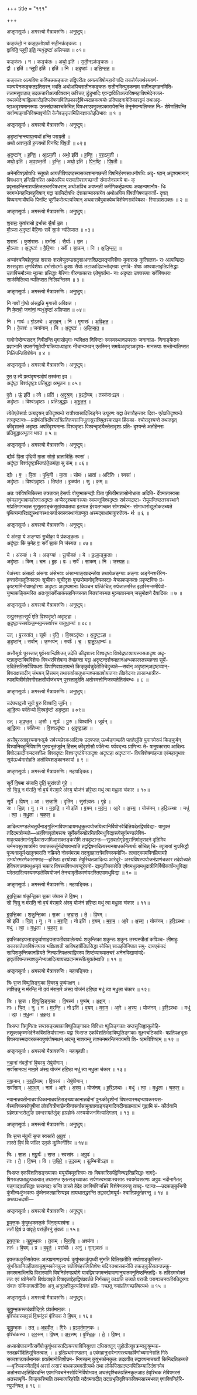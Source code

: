 +++
title = "१९१"

+++


अप्तृणसूर्याः। अगस्त्यो मैत्रावरुणिः। अनुष्टुप्।

कङ्क॑तो॒ न कङ्क॒तोऽथो॑ सती॒नक॑ङ्कतः ।  
द्वाविति॒ प्लुषी॒ इति॒ न्य१॒॑दृष्टा॑ अलिप्सत ॥ ०१॥

कङ्क॑तः । न । कङ्क॑तः । अथो॒ इति॑ । स॒ती॒नऽक॑ङ्कतः ।  
द्वौ । इति॑ । प्लुषी॒ इति॑ । इति॑ । नि । अ॒दृष्टाः॑ । अ॒लि॒प्स॒त॒ ॥

कङ्कतः अल्पविषः कश्चिन्नकङ्कतः तद्विपरीतः अनल्पविषोमहारोगादिः तकतेर्गत्यर्थस्यवर्ण- व्यत्ययेनकङ्कतइतिसरन् भवति अथोअपिचसतीनकङ्कतः सतीनमित्युदकनाम सतीनङ्गहनमिति- तन्नामसुपाठात् उदकचारीअल्पविषवान् कश्चित् डुंडुभादिः एवन्द्वावितिअल्पविषमहाविषभेदेनजल- स्थलभेदेन्वाद्विप्रकारौइतिप्लोषणावितिप्रकारद्वैविध्यदाहकत्वयोः प्रतिपादनायेतिकारद्वयं तथाअदृ- ष्टाअदृश्यमानरूपाः एतत्संज्ञकाश्चकेचित् विषधराएवमुक्तप्रकारायेसन्ति तेनूनंमान्यलिप्सत निः- शेषेणलिंपन्ति सर्वाण्यङ्गानिविषमावृणोति केनैवङ्कृतमितिनज्ञायतेइतिभावः ॥ १ ॥

अप्तृणसूर्याः। अगस्त्यो मैत्रावरुणिः। अनुष्टुप्।

अ॒दृष्टा॑न्हन्त्याय॒त्यथो॑ हन्ति पराय॒ती ।  
अथो॑ अवघ्न॒ती ह॒न्त्यथो॑ पिनष्टि पिंष॒ती ॥ ०२॥

अ॒दृष्टा॑न् । ह॒न्ति॒ । आ॒ऽय॒ती । अथो॒ इति॑ । ह॒न्ति॒ । प॒रा॒ऽय॒ती ।  
अथो॒ इति॑ । अ॒व॒ऽघ्न॒ती । ह॒न्ति॒ । अथो॒ इति॑ । पि॒न॒ष्टि॒ । पिं॒ष॒ती ॥

अनेनविषघ्न्योषधिः स्तूयते आयतीविषदष्टस्यसकाशमागछन्ती विषनिर्हरणसाधनौषधिः अदृ- ष्टान् अदृश्यमानान् विषधरान् हन्तिहिनस्ति अथोअपिच परायतीपरागच्छन्ती संमार्जनसमये वा- क् प्रवृत्ताहन्तिनाशयतिजलचरविषधरान् अथोअपिच अवघ्नती कर्मणिकर्तृप्रत्ययः अवहन्यमानौष- धिः स्वगन्धेनहन्तिबहुविषान् यद्वा काचिदोषधिः दंशकान्मारयत्येव अथोअपिच पिंषतीपेषणङ्कर्त्री- दृषत् पिष्यमाणावौषधिः पिनष्टि चूर्णीकरोत्यल्पविषान् अथवासर्वेषुवाक्येष्वविशेषेणसर्वविषका- रिणान्नाशउक्तः ॥ २ ॥

अप्तृणसूर्याः। अगस्त्यो मैत्रावरुणिः। अनुष्टुप्।

श॒रासः॒ कुश॑रासो द॒र्भासः॑ सै॒र्या उ॒त ।  
मौ॒ञ्जा अ॒दृष्टा॑ वैरि॒णाः सर्वे॑ सा॒कं न्य॑लिप्सत ॥ ०३॥

श॒रासः॑ । कुश॑रासः । द॒र्भासः॑ । सै॒र्याः । उ॒त ।  
मौ॒ञ्जाः । अ॒दृष्टाः॑ । वै॒रि॒णाः । सर्वे॑ । सा॒कम् । नि । अ॒लि॒प्स॒त॒ ॥

अन्यांश्चविषहेतूनाह शरासः शरावेणुदण्डसदृशाअन्तश्छिद्रास्तृणविशॆषाः कुशरासः कुत्सितश- राः अल्पच्छिद्राः शरसदृशाः तृणविशेषाः दर्भासोदर्भाः कुशाः सैर्याः तटाकादिप्रान्तोद्भवाः तृणवि- शेषाः अश्ववालाइतिप्रसिद्धाः उतापिचमौञ्चाः मुञ्चाः प्रसिद्धाः बैरिणाः वीरणप्रकाराः एतेषुवर्तमा- नाः अदृष्टाः उक्तरूपाः सर्वेविषधराः साकंमिलित्वा न्यलिप्सत निलिपन्तिस्म ॥ ३ ॥

अप्तृणसूर्याः। अगस्त्यो मैत्रावरुणिः। अनुष्टुप्।

नि गावो॑ गो॒ष्ठे अ॑सद॒न्नि मृ॒गासो॑ अविक्षत ।  
नि के॒तवो॒ जना॑नां॒ न्य१॒॑दृष्टा॑ अलिप्सत ॥ ०४॥

नि । गावः॑ । गो॒ऽस्थे । अ॒स॒द॒न् । नि । मृ॒गासः॑ । अ॒वि॒क्ष॒त॒ ।  
नि । के॒तवः॑ । जना॑नाम् । नि । अ॒दृष्टाः॑ । अ॒लि॒प्स॒त॒ ॥

गावोगोष्ठेन्यसदन् निषीदन्ति मृगासोमृगाः न्यविक्षत निविष्टाः स्वस्वस्थानउपरताः जनानांप्रा- णिनाङ्केतवः प्रज्ञानानि उपसर्गश्रुतेर्योग्यक्रियाध्याहारः नीचान्यभवन् एतस्मिन् समयेअदृष्टाअदृश्य- मानरूपाः सन्तोन्यलिप्सत निलिंपन्तिविशेषेण ॥ ४ ॥

अप्तृणसूर्याः। अगस्त्यो मैत्रावरुणिः। अनुष्टुप्।

ए॒त उ॒ त्ये प्रत्य॑दृश्रन्प्रदो॒षं तस्क॑रा इव ।  
अदृ॑ष्टा॒ विश्व॑दृष्टाः॒ प्रति॑बुद्धा अभूतन ॥ ०५॥

ए॒ते । ऊं॒ इति॑ । त्ये । प्रति॑ । अ॒दृ॒श्र॒न् । प्र॒ऽदो॒षम् । तस्क॑राःऽइव ।  
अदृ॑ष्टाः । विश्व॑ऽदृष्टाः । प्रति॑ऽबुद्धाः । अ॒भू॒त॒न॒ ॥

त्येतेएतेसर्पाः प्रत्यदृश्रन् प्रतिदृश्यन्ते रात्रौश्वासादिलिङ्गेन उःपूरणः यद्वा तेरात्रौहन्तारः दिवा- एतेप्रतिदृश्यन्ते तत्रदृष्टान्तः—प्रदोषंरात्रिर्दोषारात्रिंप्रतितमसाभिभूतासुरात्रिषुतस्कराइव हिंसका- श्चोरादृश्यन्ते तथातद्वत् कीदृशास्ते अदृष्टाः अपरिदृश्यमानाः विश्वदृष्टाः विश्वन्दृष्टंयैस्तेतादृशाः प्रति- दृश्यन्ते अतोहेनराः प्रतिबुद्धाअभूतन भवत ॥ ५ ॥

अप्तृणसूर्याः। अगस्त्यो मैत्रावरुणिः। अनुष्टुप्।

द्यौर्वः॑ पि॒ता पृ॑थि॒वी मा॒ता सोमो॒ भ्रातादि॑तिः॒ स्वसा॑ ।  
अदृ॑ष्टा॒ विश्व॑दृष्टा॒स्तिष्ठ॑ते॒ळय॑ता॒ सु क॑म् ॥ ०६॥

द्यौः । वः॒ । पि॒ता । पृ॒थि॒वी । मा॒ता । सोमः॑ । भ्राता॑ । अदि॑तिः । स्वसा॑ ।  
अदृ॑ष्टाः । विश्व॑ऽदृष्टाः । तिष्ठ॑त । इ॒ळय॑त । सु । क॒म् ॥

अतः परंविषचिकित्सा तत्रतावत् हेसर्पाः वोयुष्माकन्द्यौः पिता पृथिवीमातासोमोभ्राता अदिति- र्देवमातास्वसा एवंमहानुभावामहोरगाअदृष्टाः अन्यैरदृश्यमानरूपाः स्वयन्तुविश्वदृष्टाः सर्वस्यद्रष्टा- रोयूयन्तिष्ठतस्वस्थाने मांप्रतिमागच्छत सुसुतराङ्कंसुखंयथातथा इलयत ईरयतगच्छत सोमशब्देन- सोमाधारोद्युलोकउच्यते पृथिव्यन्तरिक्षद्युस्थानस्थाःसर्पाःस्वस्वस्थानंप्राप्नुत अस्मद्बाधांमाकुरुतेत्य- र्थः ॥ ६ ॥

अप्तृणसूर्याः। अगस्त्यो मैत्रावरुणिः। अनुष्टुप्।

ये अंस्या॒ ये अङ्ग्याः॑ सू॒चीका॒ ये प्र॑कङ्क॒ताः ।  
अदृ॑ष्टाः॒ किं च॒नेह वः॒ सर्वे॑ सा॒कं नि ज॑स्यत ॥ ०७॥

ये । अंस्याः॑ । ये । अङ्ग्याः॑ । सू॒चीकाः॑ । ये । प्र॒ऽक॒ङ्क॒ताः ।  
अदृ॑ष्टाः । किम् । च॒न । इ॒ह । वः॒ । सर्वे॑ । सा॒कम् । नि । ज॒स्य॒त॒ ॥

येअंस्याः अंसार्हाः अंसगाः अंसेभवाः अंसाभ्याङ्खादन्तोवा तथायेअङ्ग्याः अङ्गाः अङ्गेनशरीरेण- हन्तारोवालूतिकादयः सूचीकाः सूचीदृशः पुच्छरोमाणोवृश्चिकाद्याः येचप्रकङ्कताः प्रकृष्टविषाः प्र- कृष्टगामिनोवामहोरगाः अदृष्टाः अदृश्यमानाः किञ्चन यत्किंचित् सर्पजातमस्ति इहास्मिन्समीपेवो- युष्माकङ्किमस्ति अतःयूयंसर्वेसाकंसहनिजस्यत नितरांजस्यत मुञ्चतास्मान् जसुमोक्षणे दैवादिकः ॥ ७ ॥

अप्तृणसूर्याः। अगस्त्यो मैत्रावरुणिः। अनुष्टुप्।

उत्पु॒रस्ता॒त्सूर्य॑ एति वि॒श्वदृ॑ष्टो अदृष्ट॒हा ।  
अ॒दृष्टा॒न्त्सर्वा॑ञ्ज॒म्भय॒न्त्सर्वा॑श्च यातुधा॒न्यः॑ ॥ ०८॥

उत् । पु॒रस्ता॑त् । सूर्यः॑ । ए॒ति॒ । वि॒श्वऽदृ॑ष्टः । अ॒दृ॒ष्ट॒ऽहा ।  
अ॒दृष्टा॑न् । सर्वा॑न् । ज॒म्भय॑न् । सर्वाः॑ । च॒ । या॒तु॒ऽधा॒न्यः॑ ॥

असौसूर्यः पुरस्तात् पूर्वस्यान्दिशिउत् उदेति कीदृशःसः विश्वदृष्टः विश्वेद्रष्टव्यायस्यसतादृशः अदृ- ष्टहादृष्टाविषविशेषाः विषधरविशेषावा तेषांहन्ता यद्वा अदृष्टन्दर्शनमज्ञानंअन्धकारस्तस्यहन्ता सूर्ये- उदितेसतिसर्वेविषधराः विषाणिवापलायन्ते किङ्कुर्वन्नुदेतीतिचेदुच्यते—सर्वान् अदृष्टान्अद्रष्टव्यान्- विषराक्षसादीन् जंभयन् हिंसयन् तथासर्वायातुधान्यश्चयातवोयातनाः तीव्रवेदनाः तासान्धात्रीरु- त्पादयित्रीर्महोरगीराक्षसीर्वाजंभयन् पुरस्तादुदेति अतोस्मत्तोनिजस्यतेतिसंबन्धः ॥ ८ ॥

अप्तृणसूर्याः। अगस्त्यो मैत्रावरुणिः। अनुष्टुप्।

उद॑पप्तद॒सौ सूर्यः॑ पु॒रु विश्वा॑नि॒ जूर्व॑न् ।  
आ॒दि॒त्यः पर्व॑तेभ्यो वि॒श्वदृ॑ष्टो अदृष्ट॒हा ॥ ०९॥

उत् । अ॒प॒प्त॒त् । अ॒सौ । सूर्यः॑ । पु॒रु । विश्वा॑नि । जूर्व॑न् ।  
आ॒दि॒त्यः । पर्व॑तेभ्यः । वि॒श्वऽदृ॑ष्टः । अ॒दृ॒ष्ट॒ऽहा ॥

असौपुरस्ताद्दृश्यमानःसूर्यः सर्वस्यप्रेरकआदित्यः उदपप्तत् ऊर्ध्वङ्गच्छति पततेर्लुङि पुमागमेरूपं किङ्कुर्वन् विश्वानिबहूनिविषाणि पुरुप्रभूतंजूर्वन् हिंसन् कीदृशोसौ पर्वतेभ्यः पर्ववद्भ्यः प्राणिभ्यः ते- षामुपकाराय आदित्यः विषोदकादीनामदनशीलः विश्वदृष्टः विश्वन्दृष्टंयेनतादृशः अदृष्टहा अदृष्टानां- विषविशेषणांहन्ता एवंमहानुभावः सूर्यऊर्ध्वमारोहति अतोविषशङ्कानकार्या ॥ ९ ॥

अप्तृणसूर्याः। अगस्त्यो मैत्रावरुणिः। महापङ्क्तिः।

सूर्ये॑ वि॒षमा स॑जामि॒ दृतिं॒ सुरा॑वतो गृ॒हे ।  
सो चि॒न्नु न म॑राति॒ नो व॒यं म॑रामा॒रे अ॑स्य॒ योज॑नं हरि॒ष्ठा मधु॑ त्वा मधु॒ला च॑कार ॥ १०॥

सूर्ये॑ । वि॒षम् । आ । स॒जा॒मि॒ । दृति॑म् । सुरा॑ऽवतः । गृ॒हे ।  
सः । चि॒त् । नु । न । म॒रा॒ति॒ । नो इति॑ । व॒यम् । म॒रा॒म॒ । आ॒रे । अ॒स्य॒ । योज॑नम् । ह॒रि॒ऽस्थाः । मधु॑ । त्वा॒ । म॒धु॒ला । च॒का॒र॒ ॥

आदित्यमण्डलेचतुर्थेनाङ्गुलिनाविषमादायमधुक्रुत्ययोजयित्वानिर्विषोभवेदितियदेतद्विषविद्या- यामुक्तं तदिदमत्रोच्यते—अहंविषावृतोगस्त्यः सूर्येसर्वस्यप्रेरयितरिमधुविद्यारूपेसूर्यमण्डलेविष- मावृत्यवर्तमानंसूर्येआसजामिआसक्तङ्करोमि तत्रदृष्टान्तः—सुरावतोगृहेसुरानिर्मातृसदने दृतिमिव चर्ममयसुरापात्रमिव यथातत्कर्तुर्नदोषायभवति तद्वद्विषमादित्यस्यनबाधकमित्यर्थः सोचित् चि- त्पूजायां नुःप्रसिद्धौ पूज्यःससूर्यःखलुनमराति नम्रियते नोवयंमराम तदनुग्रहात्तत्रैवविषस्ययोजि- तत्वाद्बयमपिनम्रियामहै उभयोरमरणेकारणमाह—हरिष्ठाः हरयोश्वाः तेषुस्थितआदित्यः आरेदूरे- अस्यविषस्ययोजनंप्राणंचकार तदेवोच्यते हेविषत्वात्वांमधुअमृतं चकार विषस्यविषभावन्दूरेपनो- द्यामृतीचकारेति एषैवमधुलामधुदात्रीनिर्विषीकर्त्रीमधुविद्या यदेतदादित्यस्यमण्डलेविषयोजनं तेनचामृतीकरणंयदस्तिएषामधुविद्या ॥ १० ॥

अप्तृणसूर्याः। अगस्त्यो मैत्रावरुणिः। महापङ्क्तिः।

इ॒य॒त्ति॒का श॑कुन्ति॒का स॒का ज॑घास ते वि॒षम् ।  
सो चि॒न्नु न म॑राति॒ नो व॒यं म॑रामा॒रे अ॑स्य॒ योज॑नं हरि॒ष्ठा मधु॑ त्वा मधु॒ला च॑कार ॥ ११॥

इ॒य॒त्ति॒का । श॒कु॒न्ति॒का । स॒का । ज॒घा॒स॒ । ते॒ । वि॒षम् ।  
सो इति॑ । चि॒त् । नु । न । म॒रा॒ति॒ । नो इति॑ । व॒यम् । म॒रा॒म॒ । आ॒रे । अ॒स्य॒ । योज॑नम् । ह॒रि॒ऽस्थाः । मधु॑ । त्वा॒ । म॒धु॒ला । च॒का॒र॒ ॥

इयत्तिकाइयत्ताङ्कुर्वाणाइयत्तावतीवावालेत्यर्थः शकुन्तिका शकुन्तः शकुनः तस्यस्त्रीतां कपिञ्च- लीमाहुः सकासातेतवविषंजघास भक्षितवती साविषहर्त्रीतिप्रसिद्धा सोचित् साउइतिनिपात समु- दायएकंपदं सापिशकुन्तिकानम्रियते नित्यप्रतिपक्षत्वाद्विषस्य शिष्टंव्याख्यातचरं अनेनविद्यायांयद्दे- हावृतंविषन्तस्यशकुनेभ्यआदित्यायचप्रदानमस्तीत्युक्तंभवति ॥ ११ ॥

अप्तृणसूर्याः। अगस्त्यो मैत्रावरुणिः। महापङ्क्तिः।

त्रिः स॒प्त वि॑ष्पुलिङ्ग॒का वि॒षस्य॒ पुष्य॑मक्षन् ।  
ताश्चि॒न्नु न म॑रन्ति॒ नो व॒यं म॑रामा॒रे अ॑स्य॒ योज॑नं हरि॒ष्ठा मधु॑ त्वा मधु॒ला च॑कार ॥ १२॥

त्रिः । स॒प्त । वि॒ष्पु॒लि॒ङ्ग॒काः । वि॒षस्य॑ । पुष्य॑म् । अ॒क्ष॒न् ।  
ताः । चि॒त् । नु । न । म॒र॒न्ति॒ । नो इति॑ । व॒यम् । म॒रा॒म॒ । आ॒रे । अ॒स्य॒ । योज॑नम् । ह॒रि॒ऽस्थाः । मधु॑ । त्वा॒ । म॒धु॒ला । च॒का॒र॒ ॥

त्रिःसप्त त्रिगुणिताः सप्तसङ्ख्याकाविष्पुलिङ्गाकाः विविधाः ष्पुलिङ्गकाः सप्तसुजिह्वासुलोहि- तशुक्लकृष्णभेदेनैकविंशतिर्यासान्ताः यद्वा त्रिःसप्त एकविंशतिभेदाविष्पुलिङ्गकाः सूक्ष्मचटिकावि- षप्रतिपक्षभूताः विषस्यास्मदावरकस्यपुष्पंपोषमक्षन् अदन्तु नाशयन्तु ताश्चनमरन्तिनवयमपि शि- ष्टमविशिष्टम् ॥ १२ ॥

अप्तृणसूर्याः। अगस्त्यो मैत्रावरुणिः। महाबृहती।

न॒वा॒नां न॑वती॒नां वि॒षस्य॒ रोपु॑षीणाम् ।  
सर्वा॑सामग्रभं॒ नामा॒रे अ॑स्य॒ योज॑नं हरि॒ष्ठा मधु॑ त्वा मधु॒ला च॑कार ॥ १३॥

न॒वा॒नाम् । न॒व॒ती॒नाम् । वि॒षस्य॑ । रोपु॑षीणाम् ।  
सर्वा॑साम् । अ॒ग्र॒भ॒म् । नाम॑ । आ॒रे । अ॒स्य॒ । योज॑नम् । ह॒रि॒ऽस्थाः । मधु॑ । त्वा॒ । म॒धु॒ला । च॒का॒र॒ ॥

नवानान्नवतीनान्नवाधिकानान्नवतिसङ्ख्याकानान्नदीनां पुनःकीदृशीनां विषस्यास्मद्भ्यापकस्यस- र्वस्यविषस्यरोपुषीणां लोपयित्रीणांछेन्त्रीणांसर्वासामुक्तानाङ्गङ्गादिनदीनान्नामाग्रभं गृह्णामि सं- कीर्तयामि ग्रहेश्छान्दसेलुङि छान्दसश्च्लेर्लुक् हृग्रहोर्भः अस्ययोजनमित्यादिगतम् ॥ १३ ॥

अप्तृणसूर्याः। अगस्त्यो मैत्रावरुणिः। अनुष्टुप्।

त्रिः स॒प्त म॑यू॒र्यः॑ स॒प्त स्वसा॑रो अ॒ग्रुवः॑ ।  
तास्ते॑ वि॒षं वि ज॑भ्रिर उद॒कं कु॒म्भिनी॑रिव ॥ १४॥

त्रिः । स॒प्त । म॒यू॒र्यः॑ । स॒प्त । स्वसा॑रः । अ॒ग्रुवः॑ ।  
ताः । ते॒ । वि॒षम् । वि । ज॒भ्रि॒रे॒ । उ॒द॒कम् । कु॒म्भिनीः॑ऽइव ॥

त्रिःसप्त एकविंशतिसङ्ख्याकाः मयूर्योमयूरस्त्रियः ताः विषकारिसर्पद्वेषिण्यइतिप्रसिद्धाः नागद्वे- षिगरुडपक्षादुत्पन्नत्वात् तथासप्त एतत्सङ्ख्याकाः सर्पणस्वभावाःस्वसारः स्वयमेवसरणाः अग्रुवः नदीनामैतत् गङ्गाद्याःप्रसिद्धाः सप्तनद्यः सन्ति तास्ते हेदेह तवविषंविजभ्रिरे विशेषेणहरन्तु तत्रदृ- ष्टान्तः—उदकङ्कुभिनीः कुंभीन्यःकुंभवत्यः कुंभेनजलहारिण्यइव तायथातद्धरन्ति तद्वन्नद्योमयूर्य- श्चातिप्रभूतंहरन्तु ॥ १४ ॥ अथपञ्चदशी—

अप्तृणसूर्याः। अगस्त्यो मैत्रावरुणिः। अनुष्टुप्।

इ॒य॒त्त॒कः कु॑षुम्भ॒कस्त॒कं भि॑न॒द्म्यश्म॑ना ।  
ततो॑ वि॒षं प्र वा॑वृते॒ परा॑ची॒रनु॑ सं॒वतः॑ ॥ १५॥

इ॒य॒त्त॒कः । कु॒षु॒म्भ॒कः । त॒कम् । भि॒न॒द्मि॒ । अश्म॑ना ।  
ततः॑ । वि॒षम् । प्र । व॒वृ॒ते॒ । परा॑चीः । अनु॑ । स॒म्ऽवतः॑ ॥

इयत्तकःकुत्सितेयत्तः अल्पप्रमाणइत्यर्थः कुषुंभकःकुंपृथ्वीं सुंभति विलिखतीति सर्पाणाङ्कुत्सितं- सुंभयितानिग्रहीतावाकुषुम्भकोनकुलः सतेविषंहरत्वितिशेषः यदिनतथासकरोति तकङ्कुत्सितन्तन्नकु- लमश्मनाभिनद्मि विदारयामि विषनिर्हरणप्रयोगे यावद्विषापगमन्तंपाषाणानुघातमनुतिष्ठन्तितद्वि- दः तदिदमत्रोक्तं ततः एवं प्र्योगेसति विषंप्रवावृते विषावृताद्देहाद्विषंप्रवर्तते निर्गच्छतु काःप्रति उच्यते पराचीः परागञ्चनवतीरतिदूरगाः संवतः संविभागवतीर्दिशः अनु अनुलक्षीक्रुत्यदिगन्तं प्रति- गच्छतु नमांप्रतिगच्छत्वित्यर्थः ॥ १५ ॥

अप्तृणसूर्याः। अगस्त्यो मैत्रावरुणिः। अनुष्टुप्।

कु॒षु॒म्भ॒कस्तद॑ब्रवीद्गि॒रेः प्र॑वर्तमान॒कः ।  
वृश्चि॑कस्यार॒सं वि॒षम॑र॒सं वृ॑श्चिक ते वि॒षम् ॥ १६॥

कु॒षु॒म्भ॒कः । तत् । अ॒ब्र॒वी॒त् । गि॒रेः । प्र॒ऽव॒र्त॒मा॒न॒कः ।  
वृश्चि॑कस्य । अ॒र॒सम् । वि॒षम् । अ॒र॒सम् । वृ॒श्चि॒क॒ । ते॒ । वि॒षम् ॥

अध्यायोपाकर्णोत्सर्गेयोःकुषुंभकस्तदित्यन्त्याविनियुक्ता दधिसक्तून् जुहोतीत्युपक्रम्यकुषुम्भक- स्तदब्रवीदितिसूत्रितत्वात् । ॥ इतिप्रथमंमण्डलम् ॥ एवंमहानुभावेनागस्त्यमहर्षिणोच्यमानेसति गिरेः सकाशात्प्रवर्तमानकः प्रवर्तमानोतिशीघ्रम- भिगच्छन् कुषुंभकोनकुलः तदब्रवीत् तद्वाक्यमाचख्यौ किन्त्दितिउच्यते—वृश्चिकस्यैतद्विषं अरसं असारं बाधकन्नभवतीत्यर्थः तथा लोकेपिसप्रदष्टमपिक्रिम्यादिदंशनमेव अतोनबाधइतिहिवदन्ति एवमभिवचनेनसोपिनिर्विषोभवत् अथतंवृश्चिकंप्रतिनकुलआह हेवृश्चिक तेविषमरसं अतस्तमृषिं- किङ्करिष्यति तस्मात्परिहरेति यदैवमवादीत् तदाप्रभृतिवृश्चिकविषमसारमभवत् एषाविषनिर्हरि- ण्युपनिषत् ॥ १६ ॥